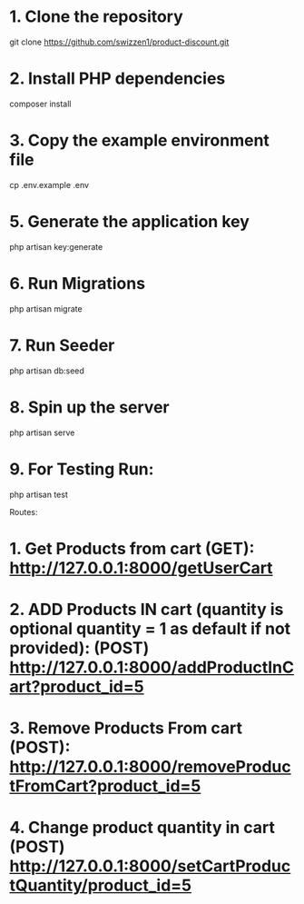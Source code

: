 # 1. Clone the repository
git clone https://github.com/swizzen1/product-discount.git


# 2. Install PHP dependencies
composer install

# 3. Copy the example environment file
cp .env.example .env

# 5. Generate the application key
php artisan key:generate

# 6. Run Migrations
php artisan migrate

# 7. Run Seeder
php artisan db:seed

# 8. Spin up the server
php artisan serve

# 9. For Testing Run:
php artisan test

Routes:

# 1. Get Products from cart (GET):  http://127.0.0.1:8000/getUserCart

# 2. ADD Products IN cart (quantity is optional quantity = 1 as default if not provided): (POST) http://127.0.0.1:8000/addProductInCart?product_id=5

# 3. Remove Products From cart (POST):  http://127.0.0.1:8000/removeProductFromCart?product_id=5

# 4. Change product quantity in cart (POST) http://127.0.0.1:8000/setCartProductQuantity/product_id=5
